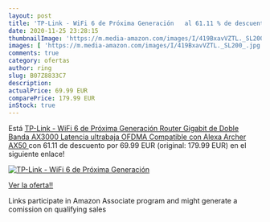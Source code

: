 ```yaml
---
layout: post
title: 'TP-Link - WiFi 6 de Próxima Generación   al 61.11 % de descuento'
date: 2020-11-25 23:28:15
thumbnailImage: 'https://m.media-amazon.com/images/I/419BxavVZTL._SL200_.jpg'
images: [ 'https://m.media-amazon.com/images/I/419BxavVZTL._SL200_.jpg' ]
comments: true
category: ofertas
author: ring
slug: B07Z8833C7
description:
actualPrice: 69.99 EUR
comparePrice: 179.99 EUR
inStock: true
---
```


Está [TP-Link - WiFi 6 de Próxima Generación  Router Gigabit de Doble Banda AX3000  Latencia ultrabaja  OFDMA  Compatible con Alexa  Archer AX50 ](https://www.amazon.es/dp/B07Z8833C7/?tag=tolees-21) con 61.11 de descuento por 69.99 EUR (original: 179.99 EUR) en el siguiente enlace!

[![TP-Link - WiFi 6 de Próxima Generación  ](https://m.media-amazon.com/images/I/419BxavVZTL._SL200_.jpg)](https://www.amazon.es/dp/B07Z8833C7/?tag=tolees-21)

[Ver la oferta!!](https://www.amazon.es/dp/B07Z8833C7/?tag=tolees-21)

Links participate in Amazon Associate program and might generate a comission on qualifying sales


